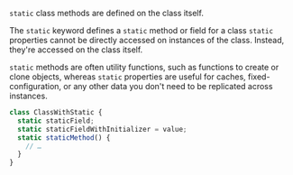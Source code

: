 `static` class methods are defined on the class itself.

The `static` keyword defines a `static` method or field for a class
`static` properties cannot be directly accessed on instances of the class. Instead, they're accessed on the class itself.

`static` methods are often utility functions, such as functions to create or clone objects, whereas `static` properties are useful for caches, fixed-configuration, or any other data you don't need to be replicated across instances.

```javascript
class ClassWithStatic {
  static staticField;
  static staticFieldWithInitializer = value;
  static staticMethod() {
    // …
  }
}

```